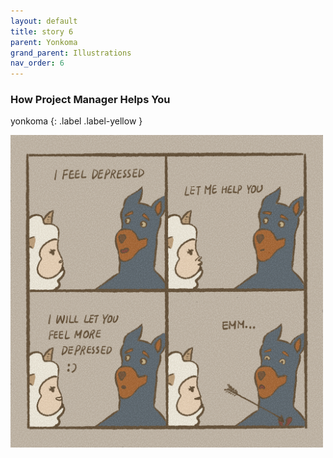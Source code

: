 ```yaml
---
layout: default
title: story 6
parent: Yonkoma
grand_parent: Illustrations
nav_order: 6
---
```


### How Project Manager Helps You
yonkoma
{: .label .label-yellow }

[<img src="../../../assets/yonkoma/how_pm_helps_you.png" width="500"/>](../../../assets/yonkoma/how_pm_helps_you.png)
